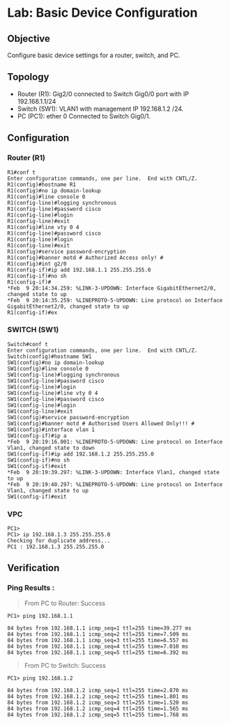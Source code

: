 # Lab: Basic Device Configuration

## Objective
Configure basic device settings for a router, switch, and PC.

## Topology
- Router (R1): Gig2/0 connected to Switch Gig0/0 port with IP 192.168.1.1/24
- Switch (SW1): VLAN1 with management IP 192.168.1.2 /24.
- PC (PC1): ether 0  Connected to Switch Gig0/1.

## Configuration
### Router (R1)
```
R1#conf t
Enter configuration commands, one per line.  End with CNTL/Z.
R1(config)#hostname R1
R1(config)#no ip domain-lookup
R1(config)#line console 0
R1(config-line)#logging synchronous
R1(config-line)#password cisco
R1(config-line)#login
R1(config-line)#exit
R1(config)#line vty 0 4
R1(config-line)#password cisco
R1(config-line)#login
R1(config-line)#exit
R1(config)#service password-encryption
R1(config)#banner motd # Authorized Access only! #
R1(config)#int g2/0
R1(config-if)#ip add 192.168.1.1 255.255.255.0
R1(config-if)#no sh
R1(config-if)#
*Feb  9 20:14:34.259: %LINK-3-UPDOWN: Interface GigabitEthernet2/0, changed state to up
*Feb  9 20:14:35.259: %LINEPROTO-5-UPDOWN: Line protocol on Interface GigabitEthernet2/0, changed state to up
R1(config-if)#ex

```
### SWITCH (SW1)
```
Switch#conf t
Enter configuration commands, one per line.  End with CNTL/Z.
Switch(config)#hostname SW1
SW1(config)#no ip domain-lookup
SW1(config)#line console 0
SW1(config-line)#logging synchronous
SW1(config-line)#password cisco
SW1(config-line)#login
SW1(config-line)#line vty 0 4
SW1(config-line)#password cisco
SW1(config-line)#login
SW1(config-line)#exit
SW1(config)#service password-encryption
SW1(config)#banner motd # Authorised Users Allowed Only!!! #
SW1(config)#interface vlan 1
SW1(config-if)#ip a
*Feb  9 20:19:16.001: %LINEPROTO-5-UPDOWN: Line protocol on Interface Vlan1, changed state to down
SW1(config-if)#ip add 192.168.1.2 255.255.255.0
SW1(config-if)#no sh
SW1(config-if)#exit
*Feb  9 20:19:39.297: %LINK-3-UPDOWN: Interface Vlan1, changed state to up
*Feb  9 20:19:40.297: %LINEPROTO-5-UPDOWN: Line protocol on Interface Vlan1, changed state to up
SW1(config-if)#exit
```
### VPC
```
PC1> 
PC1> ip 192.168.1.3 255.255.255.0 
Checking for duplicate address...
PC1 : 192.168.1.3 255.255.255.0
```

## Verification
### Ping Results :
  > From PC to Router: Success
```
PC1> ping 192.168.1.1

84 bytes from 192.168.1.1 icmp_seq=1 ttl=255 time=39.277 ms
84 bytes from 192.168.1.1 icmp_seq=2 ttl=255 time=7.509 ms
84 bytes from 192.168.1.1 icmp_seq=3 ttl=255 time=6.557 ms
84 bytes from 192.168.1.1 icmp_seq=4 ttl=255 time=7.010 ms
84 bytes from 192.168.1.1 icmp_seq=5 ttl=255 time=6.392 ms
```
> From PC to Switch: Success
```
PC1> ping 192.168.1.2

84 bytes from 192.168.1.2 icmp_seq=1 ttl=255 time=2.870 ms
84 bytes from 192.168.1.2 icmp_seq=2 ttl=255 time=1.801 ms
84 bytes from 192.168.1.2 icmp_seq=3 ttl=255 time=1.520 ms
84 bytes from 192.168.1.2 icmp_seq=4 ttl=255 time=1.565 ms
84 bytes from 192.168.1.2 icmp_seq=5 ttl=255 time=1.768 ms
